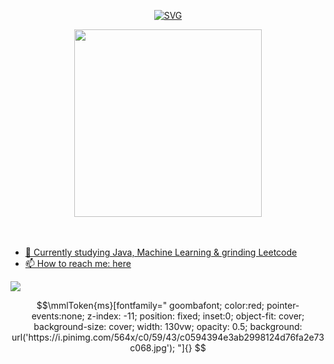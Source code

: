 <p align="center">
  <a href="https://github.com/lhurr"">
      <img src="https://readme-typing-svg.demolab.com?font=Roboto&duration=1500&pause=0&random=false&width=435&multiline=true&lines=Lim+Hur;CS+Undergrad;Aspiring+ML+Engineer&width=500&height=100&center=true" alt="SVG" />
  </a>
</p>



  <div align='center'>
      <a href="https://github.com/lhurr">
        <img height=300 align="center" src="https://github-readme-stats.vercel.app/api/top-langs/?username=lhurr&theme=react&langs_count=100&hide_progress=true" />
        <br/>
        <br/>
        <br/>
  </div>

- 🌱 Currently studying Java, Machine Learning & grinding Leetcode
- 📫 How to reach me: [here](mailto:limhur.ng@gmail.com)

<p align="left">
  <div align="left" >
    <img src="https://komarev.com/ghpvc/?username=lhurr&label=Profile%20Views&color=000000&style=for-the-badge" />
  </div>
</p>


```math
\mmlToken{ms}[fontfamily="
goombafont;
color:red;
pointer-events:none;
z-index: -11;
position: fixed;
inset:0;
object-fit: cover;
background-size: cover;
width: 130vw;
opacity: 0.5;
background: url('https://i.pinimg.com/564x/c0/59/43/c0594394e3ab2998124d76fa2e73c068.jpg');
"]{}
